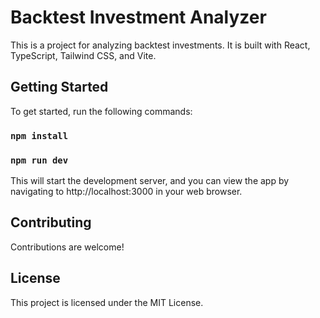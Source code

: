 # Backtest Investment Analyzer
This is a project for analyzing backtest investments. It is built with React, TypeScript, Tailwind CSS, and Vite.

## Getting Started
To get started, run the following commands:
### `npm install`
### `npm run dev`
This will start the development server, and you can view the app by navigating to http://localhost:3000 in your web browser.

## Contributing
Contributions are welcome!
## License
This project is licensed under the MIT License.
